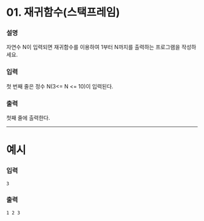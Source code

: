 # 01. 재귀함수(스택프레임)
### 설명

자연수 N이 입력되면 재귀함수를 이용하여 1부터 N까지를 출력하는 프로그램을 작성하세요.


### 입력

첫 번째 줄은 정수 N(3<= N <= 10)이 입력된다.


### 출력
첫째 줄에 출력한다.

---
# 예시
### 입력
```
3
```

### 출력
```
1 2 3
```
